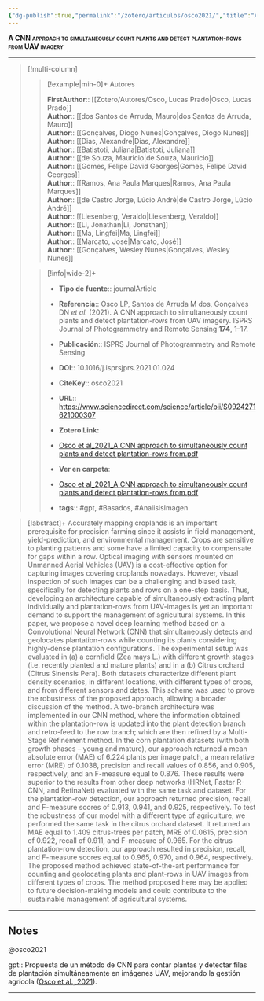```yaml
---
{"dg-publish":true,"permalink":"/zotero/articulos/osco2021/","title":"A CNN approach to simultaneously count plants and detect plantation-rows from UAV imagery","tags":["#zotero"]}
---
```



<span style="font-variant:small-caps; font-weight: bold;">A CNN approach to simultaneously count plants and detect plantation-rows from UAV imagery</span>

---


> [!multi-column]
>
>> [!example|min-0]+ Autores
>> 
>> **FirstAuthor**:: [[Zotero/Autores/Osco, Lucas Prado\|Osco, Lucas Prado]]  
>> **Author**:: [[dos Santos de Arruda, Mauro\|dos Santos de Arruda, Mauro]]  
>> **Author**:: [[Gonçalves, Diogo Nunes\|Gonçalves, Diogo Nunes]]  
>> **Author**:: [[Dias, Alexandre\|Dias, Alexandre]]  
>> **Author**:: [[Batistoti, Juliana\|Batistoti, Juliana]]  
>> **Author**:: [[de Souza, Mauricio\|de Souza, Mauricio]]  
>> **Author**:: [[Gomes, Felipe David Georges\|Gomes, Felipe David Georges]]  
>> **Author**:: [[Ramos, Ana Paula Marques\|Ramos, Ana Paula Marques]]  
>> **Author**:: [[de Castro Jorge, Lúcio André\|de Castro Jorge, Lúcio André]]  
>> **Author**:: [[Liesenberg, Veraldo\|Liesenberg, Veraldo]]  
>> **Author**:: [[Li, Jonathan\|Li, Jonathan]]  
>> **Author**:: [[Ma, Lingfei\|Ma, Lingfei]]  
>> **Author**:: [[Marcato, José\|Marcato, José]]  
>> **Author**:: [[Gonçalves, Wesley Nunes\|Gonçalves, Wesley Nunes]]  
 >
>
>> [!info|wide-2]+
>>
>> - **Tipo de fuente**:: journalArticle
>> - **Referencia**:: Osco LP, Santos de Arruda M dos, Gonçalves DN _et al._ (2021). A CNN approach to simultaneously count plants and detect plantation-rows from UAV imagery. ISPRS Journal of Photogrammetry and Remote Sensing **174**, 1–17.
>> - **Publicación**:: ISPRS Journal of Photogrammetry and Remote Sensing
>> - **DOI**:: 10.1016/j.isprsjprs.2021.01.024
>> - **CiteKey**:: osco2021
>> - **URL**:: https://www.sciencedirect.com/science/article/pii/S0924271621000307
>> - **Zotero Link:** 
>> - [Osco et al_2021_A CNN approach to simultaneously count plants and detect plantation-rows from.pdf](zotero://select/library/items/A6MECHED)
>>
>> - **Ver en carpeta**: 
>> - [Osco et al_2021_A CNN approach to simultaneously count plants and detect plantation-rows from.pdf](file://J:\OneDrive\Articulos\Osco%20et%20al_2021_A%20CNN%20approach%20to%20simultaneously%20count%20plants%20and%20detect%20plantation-rows%20from.pdf)
>> - **tags**:: #gpt, #Basados, #AnalisisImagen



> [!abstract]+ 
>Accurately mapping croplands is an important prerequisite for precision farming since it assists in field management, yield-prediction, and environmental management. Crops are sensitive to planting patterns and some have a limited capacity to compensate for gaps within a row. Optical imaging with sensors mounted on Unmanned Aerial Vehicles (UAV) is a cost-effective option for capturing images covering croplands nowadays. However, visual inspection of such images can be a challenging and biased task, specifically for detecting plants and rows on a one-step basis. Thus, developing an architecture capable of simultaneously extracting plant individually and plantation-rows from UAV-images is yet an important demand to support the management of agricultural systems. In this paper, we propose a novel deep learning method based on a Convolutional Neural Network (CNN) that simultaneously detects and geolocates plantation-rows while counting its plants considering highly-dense plantation configurations. The experimental setup was evaluated in (a) a cornfield (Zea mays L.) with different growth stages (i.e. recently planted and mature plants) and in a (b) Citrus orchard (Citrus Sinensis Pera). Both datasets characterize different plant density scenarios, in different locations, with different types of crops, and from different sensors and dates. This scheme was used to prove the robustness of the proposed approach, allowing a broader discussion of the method. A two-branch architecture was implemented in our CNN method, where the information obtained within the plantation-row is updated into the plant detection branch and retro-feed to the row branch; which are then refined by a Multi-Stage Refinement method. In the corn plantation datasets (with both growth phases – young and mature), our approach returned a mean absolute error (MAE) of 6.224 plants per image patch, a mean relative error (MRE) of 0.1038, precision and recall values of 0.856, and 0.905, respectively, and an F-measure equal to 0.876. These results were superior to the results from other deep networks (HRNet, Faster R-CNN, and RetinaNet) evaluated with the same task and dataset. For the plantation-row detection, our approach returned precision, recall, and F-measure scores of 0.913, 0.941, and 0.925, respectively. To test the robustness of our model with a different type of agriculture, we performed the same task in the citrus orchard dataset. It returned an MAE equal to 1.409 citrus-trees per patch, MRE of 0.0615, precision of 0.922, recall of 0.911, and F-measure of 0.965. For the citrus plantation-row detection, our approach resulted in precision, recall, and F-measure scores equal to 0.965, 0.970, and 0.964, respectively. The proposed method achieved state-of-the-art performance for counting and geolocating plants and plant-rows in UAV images from different types of crops. The method proposed here may be applied to future decision-making models and could contribute to the sustainable management of agricultural systems.


--- 

## Notes

@osco2021

gpt:: Propuesta de un método de CNN para contar plantas y detectar filas de plantación simultáneamente en imágenes UAV, mejorando la gestión agrícola ([Osco et al., 2021](zotero://select/library/items/IXXMW32N)).






---







